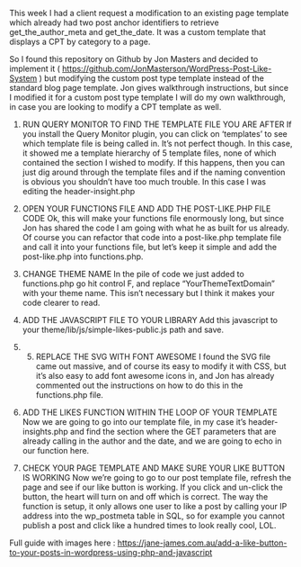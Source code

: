 This week I had a client request a modification to an existing page template which already had two post anchor identifiers
to retrieve get_the_author_meta and get_the_date. It was a custom template that displays a CPT by category to a page.

So I found this repository on Github by Jon Masters and decided to implement it ( https://github.com/JonMasterson/WordPress-Post-Like-System )
but modifying the custom post type template instead of the standard blog page template.
Jon gives walkthrough instructions, but since I modified it for a custom post type template I will do my own walkthrough,
in case you are looking to modify a CPT template as well.

1. RUN QUERY MONITOR TO FIND THE TEMPLATE FILE YOU ARE AFTER
If you install the Query Monitor plugin, you can click on ‘templates’ to see which template file is being called in.
It’s not perfect though. In this case, it showed me a template hierarchy of 5 template files, none of which contained the section I wished to modify.
If this happens, then you can just dig around through the template files and if the naming convention is obvious you shouldn’t have too much trouble.
In this case I was editing the header-insight.php

2. OPEN YOUR FUNCTIONS FILE AND ADD THE POST-LIKE.PHP FILE CODE
Ok, this will make your functions file enormously long, but since Jon has shared the code I am going with what he as built for us already. 
Of course you can refactor that code into a post-like.php template file and call it into your functions file,
but let’s keep it simple and add the post-like.php into functions.php. 

3. CHANGE THEME NAME
In the pile of code we just added to functions.php go hit control F,
and replace “YourThemeTextDomain” with your theme name. This isn’t necessary but I think it makes your code clearer to read.

4. ADD THE JAVASCRIPT FILE TO YOUR LIBRARY
Add this javascript to your theme/lib/js/simple-likes-public.js path and save. 

5. 5. REPLACE THE SVG WITH FONT AWESOME
I found the SVG file came out massive, and of course its easy to modify it with CSS, but it’s also easy to add font awesome icons in,
and Jon has already commented out the instructions on how to do this in the functions.php file.

6. ADD THE LIKES FUNCTION WITHIN THE LOOP OF YOUR TEMPLATE
Now we are going to go into our template file, in my case it’s header-insights.php and find the section where the GET parameters that are already calling in the author and the date,
and we are going to echo in our function here.

7. CHECK YOUR PAGE TEMPLATE AND MAKE SURE YOUR LIKE BUTTON IS WORKING
Now we’re going to go to our post template file, refresh the page and see if our like button is working. If you click and un-click the button,
the heart will turn on and off which is correct. The way the function is setup, it only allows one user to like a post by calling your IP address into the wp_postmeta table in SQL,
so for example you cannot publish a post and click like a hundred times to look really cool, LOL.

Full guide with images here : https://jane-james.com.au/add-a-like-button-to-your-posts-in-wordpress-using-php-and-javascript
